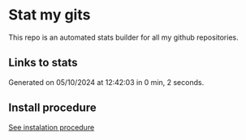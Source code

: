 # Stat my gits

This repo is an automated stats builder for all my github repositories.

## Links to stats


Generated on 05/10/2024 at 12:42:03 in 0 min, 2 seconds.

## Install procedure

[See instalation procedure](./src/install.md)

